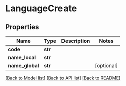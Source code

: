 # LanguageCreate

## Properties
Name | Type | Description | Notes
------------ | ------------- | ------------- | -------------
**code** | **str** |  | 
**name_local** | **str** |  | 
**name_global** | **str** |  | [optional] 

[[Back to Model list]](../README.md#documentation-for-models) [[Back to API list]](../README.md#documentation-for-api-endpoints) [[Back to README]](../README.md)

